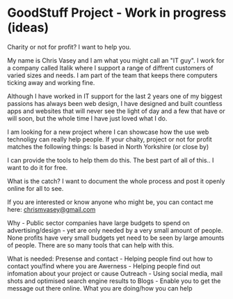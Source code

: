GoodStuff Project - Work in progress (ideas)
==========

Charity or not for profit?
I want to help you.

My name is Chris Vasey and I am what you might call an "IT guy".
I work for a company called Italik where I support a range of diffrent customers of varied sizes and needs. I am part of the team that keeps there computers ticking away and working fine.

Although I have worked in IT support for the last 2 years one of my biggest passions has always been web design, I have designed and built countless apps and websites that will never see the light of day and a few that have or will soon, but the whole time I have just loved what I do.

I am looking for a new project where I can showcase how the use web technoligy can really help people.
If your chaity, project or not for profit matches the following things:
Is based in North Yorkshire (or close by)


 I can provide the tools to help them do this. The best part of all of this.. I want to do it for free.

What is the catch? I want to document the whole process and post it openly online for all to see. 

If you are interested or know anyone who might be, you can contact me here: chrismvasey@gmail.com


Why - Public sector companies have large budgets to spend on advertising/design - yet are only needed by a very small amount of people.
None profits have very small budgets yet need to be seen by large amounts of people.
There are so many tools that can help with this.


What is needed:
Presense and contact - Helping people find out how to contact you/find where you are
Awerness - Helping people find out infomation about your project or cause
Outreach - Using social media, mail shots and optimised search engine results to 
Blogs - Enable you to get the message out there online. What you are doing/how you can help
